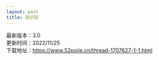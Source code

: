 ```yaml
---
layout: post
title: 验识别
---
```


最新版本：3.0 <br>
更新时间：2022/11/25<br>
下载地址：https://www.52pojie.cn/thread-1707627-1-1.html<br>
